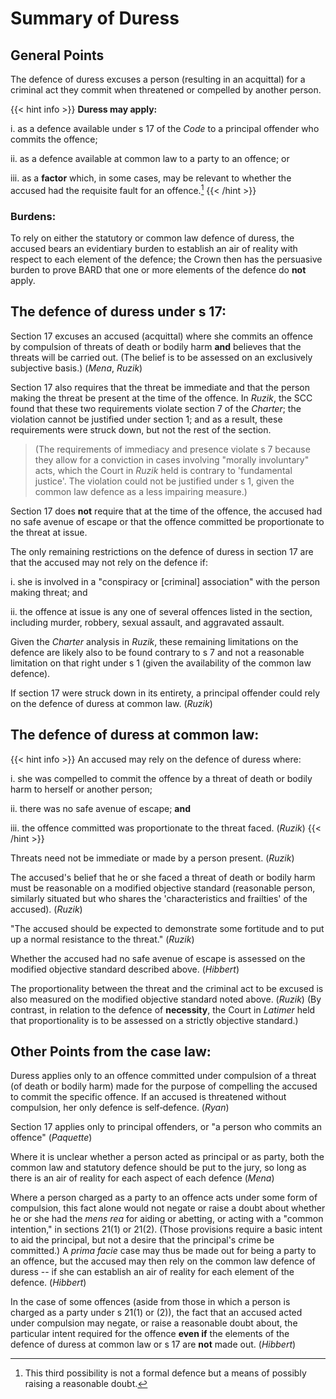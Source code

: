 # Summary of Duress

## General Points

The defence of duress excuses a person (resulting in an acquittal) for a
criminal act they commit when threatened or compelled by another person.

{{< hint info >}}
**Duress may apply:**

i.  as a defence available under s 17 of the *Code* to a principal
    offender who commits the offence;

ii. as a defence available at common law to a party to an offence; or

iii. as a **factor** which, in some cases, may be relevant to whether
     the accused had the requisite fault for an offence.[^1]
{{< /hint >}}

### Burdens:

To rely on either the statutory or common law defence of duress, the
accused bears an evidentiary burden to establish an air of reality with
respect to each element of the defence; the Crown then has the
persuasive burden to prove BARD that one or more elements of the defence
do **not** apply.

## The defence of duress under s 17:

Section 17 excuses an accused (acquittal) where she commits an offence
by compulsion of threats of death or bodily harm **and** believes that
the threats will be carried out. (The belief is to be assessed on an
exclusively subjective basis.) (*Mena*, *Ruzik*)

Section 17 also requires that the threat be immediate and that the
person making the threat be present at the time of the offence. In
*Ruzik*, the SCC found that these two requirements violate section 7 of
the *Charter*; the violation cannot be justified under section 1; and as
a result, these requirements were struck down, but not the rest of the
section.

> (The requirements of immediacy and presence violate s 7 because they
> allow for a conviction in cases involving "morally involuntary" acts,
> which the Court in *Ruzik* held is contrary to 'fundamental justice'.
> The violation could not be justified under s 1, given the common law
> defence as a less impairing measure.)

Section 17 does **not** require that at the time of the offence, the
accused had no safe avenue of escape or that the offence committed be
proportionate to the threat at issue.

The only remaining restrictions on the defence of duress in section 17
are that the accused may not rely on the defence if:

i.  she is involved in a "conspiracy or \[criminal\] association" with
    the person making threat; and

ii. the offence at issue is any one of several offences listed in the
    section, including murder, robbery, sexual assault, and aggravated
    assault.

Given the *Charter* analysis in *Ruzik*, these remaining limitations on
the defence are likely also to be found contrary to s 7 and not a
reasonable limitation on that right under s 1 (given the availability of
the common law defence).

If section 17 were struck down in its entirety, a principal offender
could rely on the defence of duress at common law. (*Ruzik*)

## The defence of duress at common law:

{{< hint info >}}
An accused may rely on the defence of duress where:

i.  she was compelled to commit the offence by a threat of death or
    bodily harm to herself or another person;

ii. there was no safe avenue of escape; **and**

iii. the offence committed was proportionate to the threat faced.
     (*Ruzik*)
{{< /hint >}}

Threats need not be immediate or made by a person present. (*Ruzik*)

The accused's belief that he or she faced a threat of death or bodily
harm must be reasonable on a modified objective standard (reasonable
person, similarly situated but who shares the 'characteristics and
frailties' of the accused). (*Ruzik*)

"The accused should be expected to demonstrate some fortitude and to put
up a normal resistance to the threat." (*Ruzik*)

Whether the accused had no safe avenue of escape is assessed on the
modified objective standard described above. (*Hibbert*)

The proportionality between the threat and the criminal act to be
excused is also measured on the modified objective standard noted above.
(*Ruzik*) (By contrast, in relation to the defence of **necessity**, the
Court in *Latimer* held that proportionality is to be assessed on a
strictly objective standard.)

## Other Points from the case law:

Duress applies only to an offence committed under compulsion of a threat
(of death or bodily harm) made for the purpose of compelling the accused
to commit the specific offence. If an accused is threatened without
compulsion, her only defence is self‑defence. (*Ryan*)

Section 17 applies only to principal offenders, or "a person who commits
an offence" (*Paquette*)

Where it is unclear whether a person acted as principal or as party,
both the common law and statutory defence should be put to the jury, so
long as there is an air of reality for each aspect of each defence
(*Mena*)

Where a person charged as a party to an offence acts under some form of
compulsion, this fact alone would not negate or raise a doubt about
whether he or she had the *mens rea* for aiding or abetting, or acting
with a "common intention," in sections 21(1) or 21(2). (Those provisions
require a basic intent to aid the principal, but not a desire that the
principal's crime be committed.) A *prima facie* case may thus be made
out for being a party to an offence, but the accused may then rely on
the common law defence of duress -- if she can establish an air of
reality for each element of the defence. (*Hibbert*)

In the case of some offences (aside from those in which a person is
charged as a party under s 21(1) or (2)), the fact that an accused acted
under compulsion may negate, or raise a reasonable doubt about, the
particular intent required for the offence **even if** the elements of
the defence of duress at common law or s 17 are **not** made out.
(*Hibbert*)

[^1]: This third possibility is not a formal defence but a means of
    possibly raising a reasonable doubt.
